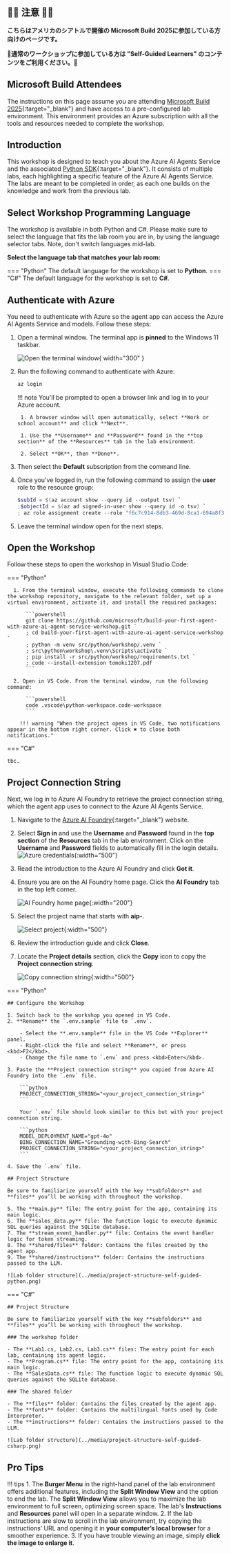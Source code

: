 ## 🚧🚧 注意 🚧🚧


**こちらはアメリカのシアトルで開催の Microsoft Build 2025に参加している方向けのページです。**

🚧**通常のワークショップに参加している方は "Self-Guided Learners" のコンテンツをご利用ください。**🚧


## Microsoft Build Attendees

The instructions on this page assume you are attending [Microsoft Build 2025](https://build.microsoft.com/){:target="_blank"} and have access to a pre-configured lab environment. This environment provides an Azure subscription with all the tools and resources needed to complete the workshop.

## Introduction

This workshop is designed to teach you about the Azure AI Agents Service and the associated [Python SDK](https://learn.microsoft.com/python/api/overview/azure/ai-projects-readme?context=%2Fazure%2Fai-services%2Fagents%2Fcontext%2Fcontext&view=azure-python-preview){:target="_blank"}. It consists of multiple labs, each highlighting a specific feature of the Azure AI Agents Service. The labs are meant to be completed in order, as each one builds on the knowledge and work from the previous lab.

## Select Workshop Programming Language

The workshop is available in both Python and C#. Please make sure to select the language that fits the lab room you are in, by using the language selector tabs. Note, don't switch languages mid-lab.

**Select the language tab that matches your lab room:**

=== "Python"
    The default language for the workshop is set to **Python**.
=== "C#"
    The default language for the workshop is set to **C#**.

## Authenticate with Azure

You need to authenticate with Azure so the agent app can access the Azure AI Agents Service and models. Follow these steps:

1. Open a terminal window. The terminal app is **pinned** to the Windows 11 taskbar.

    ![Open the terminal window](../media/windows-taskbar.png){ width="300" }

2. Run the following command to authenticate with Azure:

    ```powershell
    az login
    ```

    !!! note
        You'll be prompted to open a browser link and log in to your Azure account.

        1. A browser window will open automatically, select **Work or school account** and click **Next**.

        1. Use the **Username** and **Password** found in the **top section** of the **Resources** tab in the lab environment.

        2. Select **OK**, then **Done**.

3. Then select the **Default** subscription from the command line.

4. Once you've logged in, run the following command to assign the **user** role to the resource group:

    ```powershell
    $subId = $(az account show --query id --output tsv) `
    ;$objectId = $(az ad signed-in-user show --query id -o tsv) `
    ; az role assignment create --role "f6c7c914-8db3-469d-8ca1-694a8f32e121" --assignee-object-id $objectId --scope /subscriptions/$subId/resourceGroups/"rg-agent-workshop" --assignee-principal-type 'User'
    ```

5. Leave the terminal window open for the next steps.

## Open the Workshop

Follow these steps to open the workshop in Visual Studio Code:

=== "Python"

      1. From the terminal window, execute the following commands to clone the workshop repository, navigate to the relevant folder, set up a virtual environment, activate it, and install the required packages:

          ```powershell
          git clone https://github.com/microsoft/build-your-first-agent-with-azure-ai-agent-service-workshop.git `
          ; cd build-your-first-agent-with-azure-ai-agent-service-workshop `
          ; python -m venv src/python/workshop/.venv `
          ; src\python\workshop\.venv\Scripts\activate `
          ; pip install -r src/python/workshop/requirements.txt `
          ; code --install-extension tomoki1207.pdf
          ```

      2. Open in VS Code. From the terminal window, run the following command:

          ```powershell
          code .vscode\python-workspace.code-workspace
          ```

        !!! warning "When the project opens in VS Code, two notifications appear in the bottom right corner. Click ✖ to close both notifications."

=== "C#"

    tbc.

## Project Connection String

Next, we log in to Azure AI Foundry to retrieve the project connection string, which the agent app uses to connect to the Azure AI Agents Service.

1. Navigate to the [Azure AI Foundry](https://ai.azure.com){:target="_blank"} website.
2. Select **Sign in** and use the **Username** and **Password** found in the **top section** of the **Resources** tab in the lab environment. Click on the **Username** and **Password** fields to automatically fill in the login details.
    ![Azure credentials](../media/azure-credentials.png){:width="500"}
3. Read the introduction to the Azure AI Foundry and click **Got it**.
4. Ensure you are on the AI Foundry home page. Click the **AI Foundry** tab in the top left corner.

    ![AI Foundry home page](../media/ai-foundry-home.png){:width="200"}

5. Select the project name that starts with **aip-**.

    ![Select project](../media/ai-foundry-project.png){:width="500"}

6. Review the introduction guide and click **Close**.
7. Locate the **Project details** section, click the **Copy** icon to copy the **Project connection string**.

    ![Copy connection string](../media/project-connection-string.png){:width="500"}

=== "Python"

    ## Configure the Workshop

    1. Switch back to the workshop you opened in VS Code.
    2. **Rename** the `.env.sample` file to `.env`.

        - Select the **.env.sample** file in the VS Code **Explorer** panel.
        - Right-click the file and select **Rename**, or press <kbd>F2</kbd>.
        - Change the file name to `.env` and press <kbd>Enter</kbd>.

    3. Paste the **Project connection string** you copied from Azure AI Foundry into the `.env` file.

        ```python
        PROJECT_CONNECTION_STRING="<your_project_connection_string>"
        ```

        Your `.env` file should look similar to this but with your project connection string.

        ```python
        MODEL_DEPLOYMENT_NAME="gpt-4o"
        BING_CONNECTION_NAME="Grounding-with-Bing-Search"
        PROJECT_CONNECTION_STRING="<your_project_connection_string>"
        ```

    4. Save the `.env` file.

    ## Project Structure

    Be sure to familiarize yourself with the key **subfolders** and **files** you’ll be working with throughout the workshop.

    5. The **main.py** file: The entry point for the app, containing its main logic.
    6. The **sales_data.py** file: The function logic to execute dynamic SQL queries against the SQLite database.
    7. The **stream_event_handler.py** file: Contains the event handler logic for token streaming.
    8. The **shared/files** folder: Contains the files created by the agent app.
    9. The **shared/instructions** folder: Contains the instructions passed to the LLM.

    ![Lab folder structure](../media/project-structure-self-guided-python.png)

=== "C#"

    ## Project Structure

    Be sure to familiarize yourself with the key **subfolders** and **files** you’ll be working with throughout the workshop.

    ### The workshop folder

    - The **Lab1.cs, Lab2.cs, Lab3.cs** files: The entry point for each lab, containing its agent logic.
    - The **Program.cs** file: The entry point for the app, containing its main logic.
    - The **SalesData.cs** file: The function logic to execute dynamic SQL queries against the SQLite database.

    ### The shared folder

    - The **files** folder: Contains the files created by the agent app.
    - The **fonts** folder: Contains the multilingual fonts used by Code Interpreter.
    - The **instructions** folder: Contains the instructions passed to the LLM.

    ![Lab folder structure](../media/project-structure-self-guided-csharp.png)

## Pro Tips

!!! tips
    1. The **Burger Menu** in the right-hand panel of the lab environment offers additional features, including the **Split Window View** and the option to end the lab. The **Split Window View** allows you to maximize the lab environment to full screen, optimizing screen space. The lab's **Instructions** and **Resources** panel will open in a separate window.
    2. If the lab instructions are slow to scroll in the lab environment, try copying the instructions’ URL and opening it in **your computer’s local browser** for a smoother experience.
    3. If you have trouble viewing an image, simply **click the image to enlarge it**.
